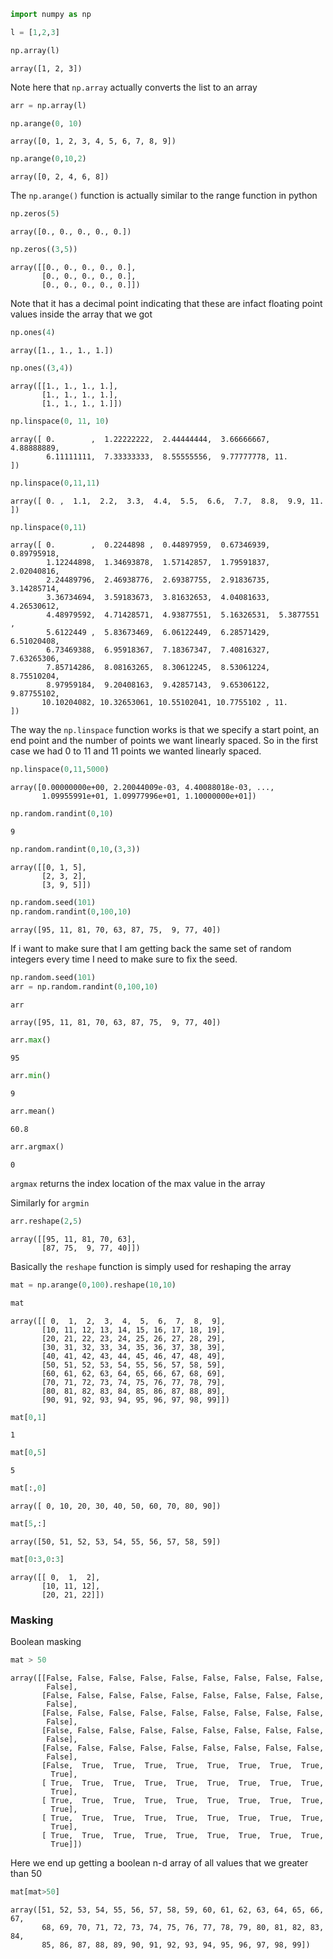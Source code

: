 

```python
import numpy as np
```


```python
l = [1,2,3]
```


```python
np.array(l)
```




    array([1, 2, 3])



Note here that `np.array` actually converts the list to an array


```python
arr = np.array(l)
```


```python
np.arange(0, 10)
```




    array([0, 1, 2, 3, 4, 5, 6, 7, 8, 9])




```python
np.arange(0,10,2)
```




    array([0, 2, 4, 6, 8])



The `np.arange()` function is actually similar to the range function in python


```python
np.zeros(5)
```




    array([0., 0., 0., 0., 0.])




```python
np.zeros((3,5))
```




    array([[0., 0., 0., 0., 0.],
           [0., 0., 0., 0., 0.],
           [0., 0., 0., 0., 0.]])



Note that it has a decimal point indicating that these are infact floating point values inside the array that we got


```python
np.ones(4)
```




    array([1., 1., 1., 1.])




```python
np.ones((3,4))
```




    array([[1., 1., 1., 1.],
           [1., 1., 1., 1.],
           [1., 1., 1., 1.]])




```python
np.linspace(0, 11, 10)
```




    array([ 0.        ,  1.22222222,  2.44444444,  3.66666667,  4.88888889,
            6.11111111,  7.33333333,  8.55555556,  9.77777778, 11.        ])




```python
np.linspace(0,11,11)
```




    array([ 0. ,  1.1,  2.2,  3.3,  4.4,  5.5,  6.6,  7.7,  8.8,  9.9, 11. ])




```python
np.linspace(0,11)
```




    array([ 0.        ,  0.2244898 ,  0.44897959,  0.67346939,  0.89795918,
            1.12244898,  1.34693878,  1.57142857,  1.79591837,  2.02040816,
            2.24489796,  2.46938776,  2.69387755,  2.91836735,  3.14285714,
            3.36734694,  3.59183673,  3.81632653,  4.04081633,  4.26530612,
            4.48979592,  4.71428571,  4.93877551,  5.16326531,  5.3877551 ,
            5.6122449 ,  5.83673469,  6.06122449,  6.28571429,  6.51020408,
            6.73469388,  6.95918367,  7.18367347,  7.40816327,  7.63265306,
            7.85714286,  8.08163265,  8.30612245,  8.53061224,  8.75510204,
            8.97959184,  9.20408163,  9.42857143,  9.65306122,  9.87755102,
           10.10204082, 10.32653061, 10.55102041, 10.7755102 , 11.        ])



The way the `np.linspace` function works is that we specify a start point, an end point and the number of points we want linearly spaced. So in the first case we had 0 to 11 and 11 points we wanted linearly spaced.


```python
np.linspace(0,11,5000)
```




    array([0.00000000e+00, 2.20044009e-03, 4.40088018e-03, ...,
           1.09955991e+01, 1.09977996e+01, 1.10000000e+01])




```python
np.random.randint(0,10)
```




    9




```python
np.random.randint(0,10,(3,3))
```




    array([[0, 1, 5],
           [2, 3, 2],
           [3, 9, 5]])




```python
np.random.seed(101)
np.random.randint(0,100,10)
```




    array([95, 11, 81, 70, 63, 87, 75,  9, 77, 40])



If i want to make sure that I am getting back the same set of random integers every time I need to make sure to fix the seed.


```python
np.random.seed(101)
arr = np.random.randint(0,100,10)
```


```python
arr
```




    array([95, 11, 81, 70, 63, 87, 75,  9, 77, 40])




```python
arr.max()
```




    95




```python
arr.min()
```




    9




```python
arr.mean()
```




    60.8




```python
arr.argmax()
```




    0



`argmax` returns the index location of the max value in the array

Similarly for `argmin`


```python
arr.reshape(2,5)
```




    array([[95, 11, 81, 70, 63],
           [87, 75,  9, 77, 40]])



Basically the `reshape` function is simply used for reshaping the array


```python
mat = np.arange(0,100).reshape(10,10)
```


```python
mat
```




    array([[ 0,  1,  2,  3,  4,  5,  6,  7,  8,  9],
           [10, 11, 12, 13, 14, 15, 16, 17, 18, 19],
           [20, 21, 22, 23, 24, 25, 26, 27, 28, 29],
           [30, 31, 32, 33, 34, 35, 36, 37, 38, 39],
           [40, 41, 42, 43, 44, 45, 46, 47, 48, 49],
           [50, 51, 52, 53, 54, 55, 56, 57, 58, 59],
           [60, 61, 62, 63, 64, 65, 66, 67, 68, 69],
           [70, 71, 72, 73, 74, 75, 76, 77, 78, 79],
           [80, 81, 82, 83, 84, 85, 86, 87, 88, 89],
           [90, 91, 92, 93, 94, 95, 96, 97, 98, 99]])




```python
mat[0,1]

```




    1




```python
mat[0,5]
```




    5




```python
mat[:,0]
```




    array([ 0, 10, 20, 30, 40, 50, 60, 70, 80, 90])




```python
mat[5,:]
```




    array([50, 51, 52, 53, 54, 55, 56, 57, 58, 59])




```python
mat[0:3,0:3]
```




    array([[ 0,  1,  2],
           [10, 11, 12],
           [20, 21, 22]])



### Masking

Boolean masking


```python
mat > 50
```




    array([[False, False, False, False, False, False, False, False, False,
            False],
           [False, False, False, False, False, False, False, False, False,
            False],
           [False, False, False, False, False, False, False, False, False,
            False],
           [False, False, False, False, False, False, False, False, False,
            False],
           [False, False, False, False, False, False, False, False, False,
            False],
           [False,  True,  True,  True,  True,  True,  True,  True,  True,
             True],
           [ True,  True,  True,  True,  True,  True,  True,  True,  True,
             True],
           [ True,  True,  True,  True,  True,  True,  True,  True,  True,
             True],
           [ True,  True,  True,  True,  True,  True,  True,  True,  True,
             True],
           [ True,  True,  True,  True,  True,  True,  True,  True,  True,
             True]])



Here we end up getting a boolean n-d array of all values that we greater than 50


```python
mat[mat>50]
```




    array([51, 52, 53, 54, 55, 56, 57, 58, 59, 60, 61, 62, 63, 64, 65, 66, 67,
           68, 69, 70, 71, 72, 73, 74, 75, 76, 77, 78, 79, 80, 81, 82, 83, 84,
           85, 86, 87, 88, 89, 90, 91, 92, 93, 94, 95, 96, 97, 98, 99])


